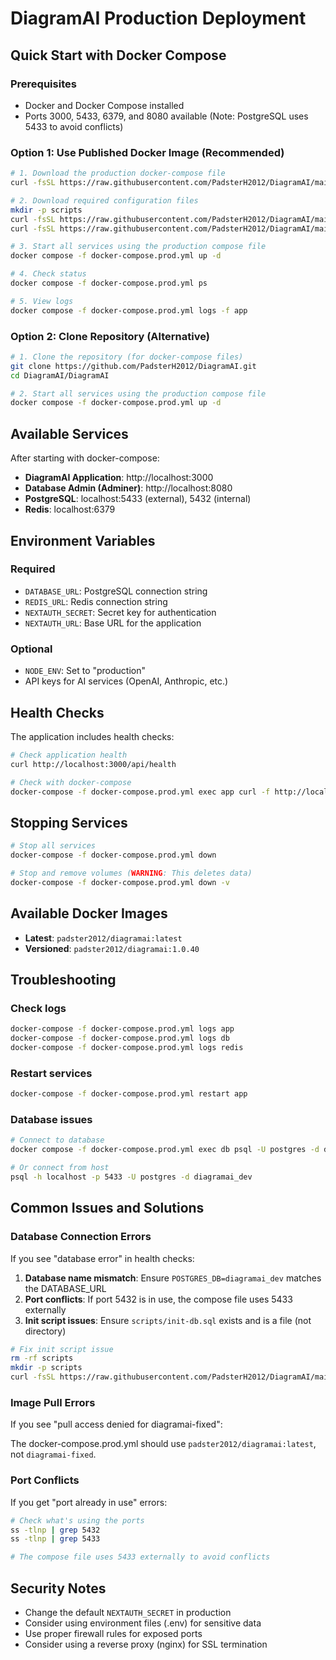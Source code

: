 # DiagramAI Production Deployment

## Quick Start with Docker Compose

### Prerequisites
- Docker and Docker Compose installed
- Ports 3000, 5433, 6379, and 8080 available (Note: PostgreSQL uses 5433 to avoid conflicts)

### Option 1: Use Published Docker Image (Recommended)

```bash
# 1. Download the production docker-compose file
curl -fsSL https://raw.githubusercontent.com/PadsterH2012/DiagramAI/main/DiagramAI/docker-compose.prod.yml -o docker-compose.prod.yml

# 2. Download required configuration files
mkdir -p scripts
curl -fsSL https://raw.githubusercontent.com/PadsterH2012/DiagramAI/main/DiagramAI/scripts/init-db.sql -o scripts/init-db.sql
curl -fsSL https://raw.githubusercontent.com/PadsterH2012/DiagramAI/main/DiagramAI/redis.conf -o redis.conf

# 3. Start all services using the production compose file
docker compose -f docker-compose.prod.yml up -d

# 4. Check status
docker compose -f docker-compose.prod.yml ps

# 5. View logs
docker compose -f docker-compose.prod.yml logs -f app
```

### Option 2: Clone Repository (Alternative)

```bash
# 1. Clone the repository (for docker-compose files)
git clone https://github.com/PadsterH2012/DiagramAI.git
cd DiagramAI/DiagramAI

# 2. Start all services using the production compose file
docker compose -f docker-compose.prod.yml up -d
```

## Available Services

After starting with docker-compose:

- **DiagramAI Application**: http://localhost:3000
- **Database Admin (Adminer)**: http://localhost:8080
- **PostgreSQL**: localhost:5433 (external), 5432 (internal)
- **Redis**: localhost:6379

## Environment Variables

### Required
- `DATABASE_URL`: PostgreSQL connection string
- `REDIS_URL`: Redis connection string  
- `NEXTAUTH_SECRET`: Secret key for authentication
- `NEXTAUTH_URL`: Base URL for the application

### Optional
- `NODE_ENV`: Set to "production"
- API keys for AI services (OpenAI, Anthropic, etc.)

## Health Checks

The application includes health checks:

```bash
# Check application health
curl http://localhost:3000/api/health

# Check with docker-compose
docker-compose -f docker-compose.prod.yml exec app curl -f http://localhost:3000/api/health
```

## Stopping Services

```bash
# Stop all services
docker-compose -f docker-compose.prod.yml down

# Stop and remove volumes (WARNING: This deletes data)
docker-compose -f docker-compose.prod.yml down -v
```

## Available Docker Images

- **Latest**: `padster2012/diagramai:latest`
- **Versioned**: `padster2012/diagramai:1.0.40`

## Troubleshooting

### Check logs
```bash
docker-compose -f docker-compose.prod.yml logs app
docker-compose -f docker-compose.prod.yml logs db
docker-compose -f docker-compose.prod.yml logs redis
```

### Restart services
```bash
docker-compose -f docker-compose.prod.yml restart app
```

### Database issues
```bash
# Connect to database
docker compose -f docker-compose.prod.yml exec db psql -U postgres -d diagramai_dev

# Or connect from host
psql -h localhost -p 5433 -U postgres -d diagramai_dev
```

## Common Issues and Solutions

### Database Connection Errors
If you see "database error" in health checks:

1. **Database name mismatch**: Ensure `POSTGRES_DB=diagramai_dev` matches the DATABASE_URL
2. **Port conflicts**: If port 5432 is in use, the compose file uses 5433 externally
3. **Init script issues**: Ensure `scripts/init-db.sql` exists and is a file (not directory)

```bash
# Fix init script issue
rm -rf scripts
mkdir -p scripts
curl -fsSL https://raw.githubusercontent.com/PadsterH2012/DiagramAI/main/DiagramAI/scripts/init-db.sql -o scripts/init-db.sql
```

### Image Pull Errors
If you see "pull access denied for diagramai-fixed":

The docker-compose.prod.yml should use `padster2012/diagramai:latest`, not `diagramai-fixed`.

### Port Conflicts
If you get "port already in use" errors:

```bash
# Check what's using the ports
ss -tlnp | grep 5432
ss -tlnp | grep 5433

# The compose file uses 5433 externally to avoid conflicts
```

## Security Notes

- Change the default `NEXTAUTH_SECRET` in production
- Consider using environment files (.env) for sensitive data
- Use proper firewall rules for exposed ports
- Consider using a reverse proxy (nginx) for SSL termination
